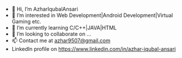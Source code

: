 - 👋 Hi, I’m AzharIqubalAnsari
- 👀 I’m interested in Web Development|Android Development|Virtual Gaming etc.
- 🌱 I’m currently learning C/C++|JAVA|HTML
- 💞️ I’m looking to collaborate on ...
- 📫 Contact me at azhar9507@gmail.com
-   LinkedIn profile on https://www.linkedin.com/in/azhar-iqubal-ansari

<!---

--->
